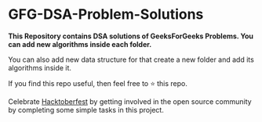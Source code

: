 # GFG-DSA-Problem-Solutions
<b>This Repository contains DSA solutions of GeeksForGeeks Problems. You can add new algorithms inside each folder.</b>

You can also add new data structure for that create a new folder and add its algorithms inside it.

If you find this repo useful, then feel free to ⭐ this repo.

Celebrate [Hacktoberfest](https://hacktoberfest.digitalocean.com/) by getting involved in the open source community by completing some simple tasks in this project.
